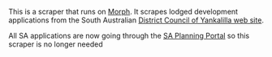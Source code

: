 This is a scraper that runs on [Morph](https://morph.io).  It scrapes lodged development applications from the South Australian [District Council of Yankalilla web site](https://www.yankalilla.sa.gov.au).

All SA applications are now going through the [SA Planning Portal](https://github.com/planningalerts-scrapers/saplanningportal) so this scraper is no longer needed
